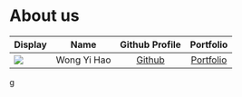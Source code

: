 # About us

Display |    Name     | Github Profile | Portfolio 
--------|:-----------:|:--------------:|:---------:
![](https://avatars.githubusercontent.com/u/95235171?v=4) | Wong Yi Hao | [Github](https://github.com/YHWong20) | [Portfolio](docs/team/yhwong20.md)

g